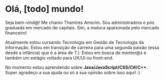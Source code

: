 <h1>Olá, <strong>[todo]</strong> mundo!</h1>
<p>Seja bem-vind@! Me chamo Thamires Amorim. Sou administradora e pós graduada em mercado de capitais. Sim, a maluca apaixonada pelo mercado financeiro! </p>
<p>Atualmente estou cursando Tecnologia em Gestão de Tecnologia da Informação. Estou em transição de carreira para uma segunda paixão (essa desde a infância) que é a área de T.I. 
Estou em busca de mentor@s e também um estágio voltado para UX/UI ou front-end. </p>
<p>No momento estou aprendendo sobre <strong>Java/JavaScript/CSS/C#/C++</strong>. Super agradeço a sua ajuda ou só a sua opinião sobre isso aqui! :)</p>
